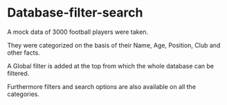 # Database-filter-search

A mock data of 3000 football players were taken.

They were categorized on the basis of their Name, Age, Position, Club and other facts.

A Global filter is added at the top from which the whole database can be filtered.

Furthermore filters and search options are also available on all the categories.